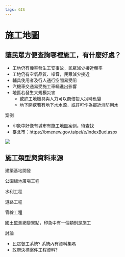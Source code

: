 ```yaml
---
tags: GIS
---
```


# 施工地圖

## 讓民眾方便查詢哪裡施工，有什麼好處？
- 工地仍有機率發生工安事故，民眾減少接近頻率
- 工地仍有空氣品質、噪音，民眾減少接近
- 輔具使用者及行人通行空間易受阻
- 汽機車交通易受施工車輛進出影響
- 地區若發生大規模災害
    - 或許工地機具與人力可以商借投入災時應變
    - 地下開挖若有地下水水源，或許可作為鄰近消防用水

案例
- 印象中好像有城市有施工地圖案例，待查找
- 臺北市：https://bmenew.gov.taipei/e/indexBud.aspx

![](https://s3-ap-northeast-1.amazonaws.com/g0v-hackmd-images/uploads/upload_27c0d71f3ffee445c70acc88e73bcdda.png)



## 施工類型與資料來源

建築基地開發

公園綠地廣場工程

水利工程

道路工程

管線工程

國土監測網變異點，印象中有一個類別是施工


討論
- 民眾督工系統? 系統內有資料集嗎
- 政府決標案件工程資料?